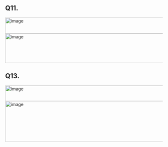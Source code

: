 ## Q11. 
<img width="526" height="51" alt="image" src="https://github.com/user-attachments/assets/b072b5c7-c1b9-4099-9006-1f5064d03c1c" />
<img width="518" height="95" alt="image" src="https://github.com/user-attachments/assets/a363c424-dd82-4cb6-919c-7f2005cbab52" />

## Q13.
<img width="590" height="50" alt="image" src="https://github.com/user-attachments/assets/6abcec49-ee2a-49ce-8bad-c01cf657add8" />
<img width="608" height="131" alt="image" src="https://github.com/user-attachments/assets/01959d4c-31f6-48b1-880e-0a1c6d574b2a" />
